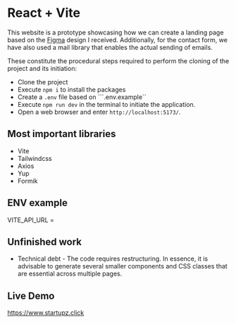 # React + Vite

This website is a prototype showcasing how we can create a landing page based on the [Figma](https://www.figma.com/file/GIrurcGtyHKB5hCkZB4cqM/Startupz---Landing-page?type=design&node-id=0-1&mode=design&t=CTSPwV0iqn8GXRqm-0) design I received.
Additionally, for the contact form, we have also used a mail library that enables the actual sending of emails.

These constitute the procedural steps required to perform the cloning of the project and its initiation:
- Clone the project
- Execute ```npm i``` to install the packages
- Create a ```.env``` file based on ```.env.example``
- Execute ```npm run dev``` in the terminal to initiate the application.
- Open a web browser and enter ```http://localhost:5173/```.

## Most important libraries
- Vite
- Tailwindcss
- Axios
- Yup
- Formik

## ENV example
VITE_API_URL =

## Unfinished work
- Technical debt - The code requires restructuring. In essence, it is advisable to generate several smaller components and CSS classes that are essential across multiple pages.

## Live Demo
https://www.startupz.click
